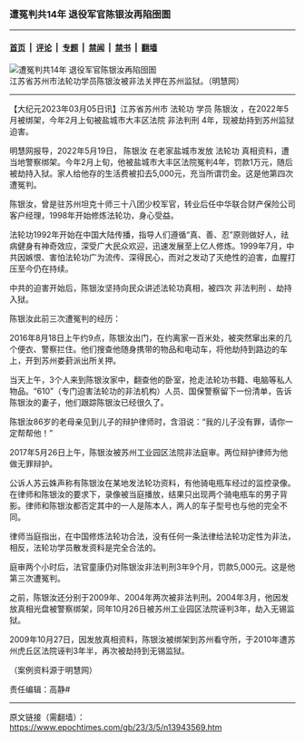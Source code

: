 ### 遭冤判共14年 退役军官陈银汝再陷囹圄

---

#### [首页](../../../..?n13943569) &nbsp;|&nbsp; [评论](../../../../../epoch-comment?n13943569) &nbsp;|&nbsp; [专题](../../../../../epoch-special?n13943569) &nbsp;|&nbsp; [禁闻](../../../../../epoch-news?n13943569) &nbsp;|&nbsp; [禁书](../../../../../books?n13943569) &nbsp;|&nbsp; [翻墙](https://github.com/gfw-breaker/nogfw/blob/master/README.md?n13943569)


<div><img alt="遭冤判共14年 退役军官陈银汝再陷囹圄" class="attachment-djy_600_400 size-djy_600_400 wp-post-image" src="https://i.epochtimes.com/assets/uploads/2023/03/id13943705-2017-8-22-201530-0_Fotor.jpg"/>
<div class="caption">
 江苏省苏州市法轮功学员陈银汝被非法关押在苏州监狱。（明慧网）
</div></div><hr/><div class="post_content" id="artbody" itemprop="articleBody">
 <!-- article content begin -->
 <p>
  【大纪元2023年03月05日讯】江苏省苏州市
  <ok href="https://www.epochtimes.com/gb/tag/%E6%B3%95%E8%BD%AE%E5%8A%9F.html">
   法轮功
  </ok>
  学员
  <ok href="https://www.epochtimes.com/gb/tag/%E9%99%88%E9%93%B6%E6%B1%9D.html">
   陈银汝
  </ok>
  ，在2022年5月被绑架，今年2月上旬被盐城市大丰区法院
  <ok href="https://www.epochtimes.com/gb/tag/%E9%9D%9E%E6%B3%95%E5%88%A4%E5%88%91.html">
   非法判刑
  </ok>
  4年，现被劫持到苏州监狱迫害。
 </p>
 <p>
  明慧网报导，2022年5月19日，
  <ok href="https://www.epochtimes.com/gb/tag/%E9%99%88%E9%93%B6%E6%B1%9D.html">
   陈银汝
  </ok>
  在老家盐城市发放
  <ok href="https://www.epochtimes.com/gb/tag/%E6%B3%95%E8%BD%AE%E5%8A%9F.html">
   法轮功
  </ok>
  真相资料，遭当地警察绑架。今年2月上旬，他被盐城市大丰区法院冤判4年，罚款1万元，随后被劫持入狱。家人给他存的生活费被扣去5,000元，充当所谓罚金。这是他第四次遭冤判。
 </p>
 <p>
  陈银汝，曾是驻苏州坦克十师三十八团少校军官，转业后任中华联合财产保险公司客户经理，1998年开始修炼法轮功，身心受益。
 </p>
 <p>
  法轮功1992年开始在中国大陆传播，指导人们遵循“真、善、忍”原则做好人，祛病健身有神奇效应，深受广大民众欢迎，迅速发展至上亿人修炼。1999年7月，中共因嫉恨、害怕法轮功广为流传、深得民心，而对之发动了灭绝性的迫害，血腥打压至今仍在持续。
 </p>
 <p>
  中共的迫害开始后，陈银汝坚持向民众讲述法轮功真相，被四次
  <ok href="https://www.epochtimes.com/gb/tag/%E9%9D%9E%E6%B3%95%E5%88%A4%E5%88%91.html">
   非法判刑
  </ok>
  、劫持入狱。
 </p>
 <p>
  陈银汝此前三次遭冤判的经历：
 </p>
 <p>
  2016年8月18日上午约9点，陈银汝出门，在约离家一百米处，被突然窜出来的几个便衣、警察拦住。他们搜查他随身携带的物品和电动车，将他劫持到路边的车上，开到苏州娄葑派出所关押。
 </p>
 <p>
  当天上午，3个人来到陈银汝家中，翻查他的卧室，抢走法轮功书籍、电脑等私人物品。“610”（专门迫害法轮功的非法机构）人员、国保警察留下一份清单，告诉陈银汝的妻子，他们跟踪陈银汝已经很久了。
 </p>
 <p>
  陈银汝86岁的老母亲见到儿子的辩护律师时，含泪说：“我的儿子没有罪，请你一定帮帮他！”
 </p>
 <p>
  2017年5月26日上午，陈银汝被苏州工业园区法院非法庭审。两位辩护律师为他做无罪辩护。
 </p>
 <p>
  公诉人苏云姝声称有陈银汝在某地发法轮功资料，有他骑电瓶车经过的监控录像。在律师和陈银汝的要求下，录像被当庭播放，结果只出现两个骑电瓶车的男子背影。律师和陈银汝都否定其中的一人是陈本人，两人的车子型号也与他的完全不同。
 </p>
 <p>
  律师当庭指出，在中国修炼法轮功合法，没有任何一条法律给法轮功定性为非法，相反，法轮功学员散发资料是完全合法的。
 </p>
 <p>
  庭审两个小时后，法官童康仍对陈银汝非法判刑3年9个月，罚款5,000元。这是他第三次遭冤判。
 </p>
 <p>
  之前，陈银汝还分别于2009年、2004年两次被非法判刑。2004年3月，他因发放真相光盘被警察绑架，同年10月26日被苏州工业园区法院诬判3年，劫入无锡监狱。
 </p>
 <p>
  2009年10月27日，因发放真相资料，陈银汝被绑架到苏州看守所，于2010年遭苏州虎丘区法院诬判3年半，再次被劫持到无锡监狱。
 </p>
 <p>
  （案例资料源于明慧网）
 </p>
 <p>
  责任编辑：高静#
 </p>
 <!-- article content end -->
 <div id="below_article_ad">
 </div>
</div>


---

原文链接（需翻墙）：https://www.epochtimes.com/gb/23/3/5/n13943569.htm